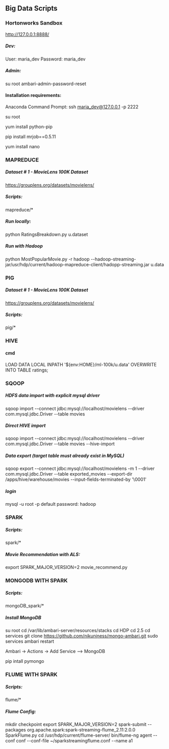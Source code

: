 ## Big Data Scripts

### Hortonworks Sandbox

http://127.0.0.1:8888/

##### Dev:
User:       maria_dev 
Password:   maria_dev

##### Admin:
su root 
ambari-admin-password-reset


#### Installation requirements:

Anaconda Command Prompt:
ssh maria_dev@127.0.0.1 -p 2222

su root

yum install python-pip

pip install mrjob==0.5.11

yum install nano

### MAPREDUCE

##### Dataset # 1 - MovieLens 100K Dataset
https://grouplens.org/datasets/movielens/

##### Scripts:
mapreduce/*

##### Run locally:
python RatingsBreakdown.py u.dataset

##### Run with Hadoop 
python MostPopularMovie.py -r hadoop --hadoop-streaming-jar/usr/hdp/current/hadoop-mapreduce-client/hadopp-streaming.jar u.data


### PIG


##### Dataset # 1 - MovieLens 100K Dataset
https://grouplens.org/datasets/movielens/


##### Scripts:
pig/*


### HIVE

#### cmd
LOAD DATA LOCAL INPATH '${env:HOME}/ml-100k/u.data'
OVERWRITE INTO TABLE ratings;


### SQOOP

##### HDFS data import with explicit mysql driver
sqoop import --connect jdbc:mysql://localhost/movielens --driver com.mysql.jdbc.Driver --table movies

##### Direct HIVE import
sqoop import --connect jdbc:mysql://localhost/movielens --driver com.mysql.jdbc.Driver --table movies --hive-import

##### Data export (target table must already exist in MySQL)

sqoop export --connect jdbc:mysql://localhost/movielens -m 1 --driver com.mysql.jdbc.Driver --table exported_movies --export-dir
/apps/hive/warehouse/movies --input-fields-terminated-by '\0001'


##### login

mysql -u root -p 
default password: hadoop


### SPARK

##### Scripts:
spark/*

##### Movie Recommendation with ALS:
export SPARK_MAJOR_VERSION=2
movie_recommend.py


### MONGODB WITH SPARK

##### Scripts:
mongoDB_spark/*

##### Install MongoDB
su root
cd /var/lib/ambari-server/resources/stacks
cd HDP
cd 2.5 
cd services
git clone https://github.com/nikunjness/mongo-ambari.git
sudo services ambari restart

Ambari -> Actions -> Add Service --> MongoDB

pip intall pymongo


### FLUME WITH SPARK

##### Scripts:
flume/*

##### Flume Config:
mkdir checkpoint
export SPARK_MAJOR_VERSION=2
spark-submit --packages org.apache.spark:spark-streaming-flume_2.11:2.0.0 SparkFlume.py
cd /usr/hdp/current/flume-server/
bin/flume-ng agent --conf conf --conf-file ~/sparkstreamingflume.conf --name a1

